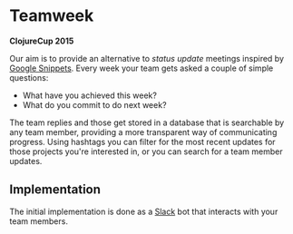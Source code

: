 # Teamweek

**ClojureCup 2015**

Our aim is to provide an alternative to _status update_ meetings inspired by
[Google Snippets](http://blog.idonethis.com/google-snippets-internal-tool/).
Every week your team gets asked a couple of simple questions:

 * What have you achieved this week?
 * What do you commit to do next week?

The team replies and those get stored in a database that is searchable by any
team member, providing a more transparent way of communicating progress.
Using hashtags you can filter for the most recent updates for those projects
you're interested in, or you can search for a team member updates.

## Implementation

The initial implementation is done as a [Slack](https://slack.com/) bot that
interacts with your team members.

